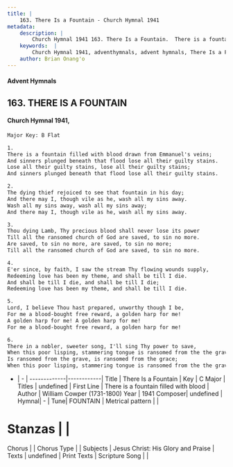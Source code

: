 ```yaml
---
title: |
    163. There Is a Fountain - Church Hymnal 1941
metadata:
    description: |
        Church Hymnal 1941 163. There Is a Fountain.  There is a fountain filled with blood drawn from Emmanuel's veins; And sinners plunged beneath that flood lose all their guilty stains. Lose all their guilty stains, lose all their guilty stains; And sinners plunged beneath that flood lose all their guilty stains.  
    keywords:  |
        Church Hymnal 1941, adventhymnals, advent hymnals, There Is a Fountain, There is a fountain filled with blood. 
    author: Brian Onang'o
---
```


#### Advent Hymnals
## 163. THERE IS A FOUNTAIN
####  Church Hymnal 1941,

```txt
Major Key: B Flat

1.
There is a fountain filled with blood drawn from Emmanuel's veins;
And sinners plunged beneath that flood lose all their guilty stains.
Lose all their guilty stains, lose all their guilty stains;
And sinners plunged beneath that flood lose all their guilty stains.

2.
The dying thief rejoiced to see that fountain in his day;
And there may I, though vile as he, wash all my sins away.
Wash all my sins away, wash all my sins away;
And there may I, though vile as he, wash all my sins away.

3.
Thou dying Lamb, Thy precious blood shall never lose its power
Till all the ransomed church of God are saved, to sin no more.
Are saved, to sin no more, are saved, to sin no more;
Till all the ransomed church of God are saved, to sin no more.

4.
E'er since, by faith, I saw the stream Thy flowing wounds supply,
Redeeming love has been my theme, and shall be till I die.
And shall be till I die, and shall be till I die;
Redeeming love has been my theme, and shall be till I die.

5.
Lord, I believe Thou hast prepared, unworthy though I be,
For me a blood-bought free reward, a golden harp for me!
A golden harp for me! A golden harp for me!
For me a blood-bought free reward, a golden harp for me!

6.
There in a nobler, sweeter song, I'll sing Thy power to save,
When this poor lisping, stammering tongue is ransomed from the the grave.
Is ransomed from the grave, is ransomed from the grace;
When this poor lisping, stammering tongue is ransomed from the the grave.


```

- |   -  |
-------------|------------|
Title | There Is a Fountain |
Key | C Major |
Titles | undefined |
First Line | There is a fountain filled with blood |
Author | William Cowper (1731-1800)
Year | 1941
Composer| undefined |
Hymnal|  - |
Tune| FOUNTAIN |
Metrical pattern | |
# Stanzas |  |
Chorus |  |
Chorus Type |  |
Subjects | Jesus Christ: His Glory and Praise |
Texts | undefined |
Print Texts | 
Scripture Song |  |
    
